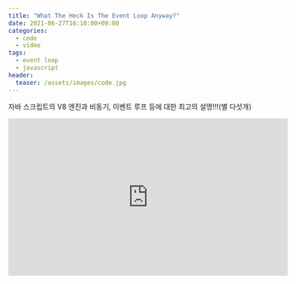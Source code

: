 ```yaml
---
title: "What The Heck Is The Event Loop Anyway?"
date: 2021-06-27T16:10:00+09:00
categories:
  - code
  - video
tags:
  - event loop
  - javascript
header:
  teaser: /assets/images/code.jpg
---
```


자바 스크립트의 V8 엔진과 비동기, 이벤트 루프 등에 대한 최고의 설명!!!(별 다섯개)

<iframe width="560" height="315" src="https://www.youtube.com/embed/8aGhZQkoFbQ" title="YouTube video player" frameborder="0" allow="accelerometer; autoplay; clipboard-write; encrypted-media; gyroscope; picture-in-picture" allowfullscreen></iframe>